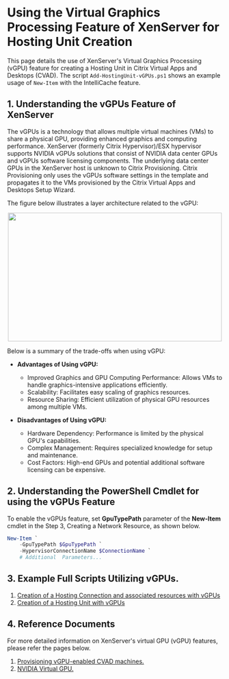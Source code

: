 # Using the Virtual Graphics Processing Feature of XenServer for Hosting Unit Creation

This page details the use of XenServer's Virtual Graphics Processing (vGPU) feature for creating a Hosting Unit in Citrix Virtual Apps and Desktops (CVAD). The script `Add-HostingUnit-vGPUs.ps1` shows an example usage of `New-Item` with the IntelliCache feature.



## 1. Understanding the vGPUs Feature of XenServer

The vGPUs is a technology that allows multiple virtual machines (VMs) to share a physical GPU, providing enhanced graphics and computing performance. XenServer (formerly Citrix Hypervisor)/ESX hypervisor supports NVIDIA vGPUs solutions that consist of NVIDIA data center GPUs and vGPUs software licensing components. The underlying data center GPUs in the XenServer host is unknown to Citrix Provisioning. Citrix Provisioning only uses the vGPUs software settings in the template and propagates it to the VMs provisioned by the Citrix Virtual Apps and Desktops Setup Wizard.

The figure below illustrates a layer architecture related to the vGPU:

<div align="center">
    <img src="https://citrixready.citrix.com/content/dam/ready/partners/nv/nvidia/nvidia-grid/nvidia-virtual-gpu-pimage-images.png" width="500" height="300"> 
</div>

Below is a summary of the trade-offs when using vGPU:

- **Advantages of Using vGPU:** 
    - Improved Graphics and GPU Computing Performance: Allows VMs to handle graphics-intensive applications efficiently.
    - Scalability: Facilitates easy scaling of graphics resources.
    - Resource Sharing: Efficient utilization of physical GPU resources among multiple VMs.

- **Disadvantages of Using vGPU:** 
    - Hardware Dependency: Performance is limited by the physical GPU's capabilities.
    - Complex Management: Requires specialized knowledge for setup and maintenance.
    - Cost Factors: High-end GPUs and potential additional software licensing can be expensive.



## 2. Understanding the PowerShell Cmdlet for using the vGPUs Feature

To enable the vGPUs feature, set **GpuTypePath** parameter of the **New-Item** cmdlet in the Step 3, Creating a Network Resource, as shown below.

```powershell
New-Item `
    -GpuTypePath $GpuTypePath `
    -HypervisorConnectionName $ConnectionName `
    # Additional  Parameters...
```



## 3. Example Full Scripts Utilizing vGPUs.

1. [Creation of a Hosting Connection and associated resources with vGPUs](../../Hosting%20Connection/Add%20Hosting%20Connection/Add-HostingConnection-vGPUs.ps1)
2. [Creation of a Hosting Unit with vGPUs](../Add%20Hosting%20Unit/Add-HostingUnit-vGPUs.ps1)



## 4. Reference Documents

For more detailed information on XenServer's virtual GPU (vGPU) features, please refer the pages below.
1. [Provisioning vGPU-enabled CVAD machines.](https://docs.citrix.com/en-us/provisioning/current-release/configure/xendesktop-setup-wizard-vgpu.html)
2. [NVIDIA Virtual GPU.](https://citrixready.citrix.com/partners/nv/nvidia/nvidia-grid.html)


